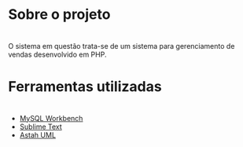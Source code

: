 # Sobre o projeto <h1> 
O sistema em questão trata-se de um sistema para gerenciamento de vendas desenvolvido em PHP.

# Ferramentas utilizadas <h1> 
* [MySQL Workbench](https://www.mysql.com/products/workbench/)
* [Sublime Text](https://www.sublimetext.com)
* [Astah UML](https://astah.net/downloads/)
